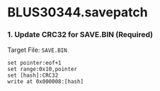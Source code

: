 # BLUS30344.savepatch

### 1. Update CRC32 for SAVE.BIN (Required)

Target File: `SAVE.BIN`

```
set pointer:eof+1
set range:0x10,pointer
set [hash]:CRC32
write at 0x000008:[hash]
```


